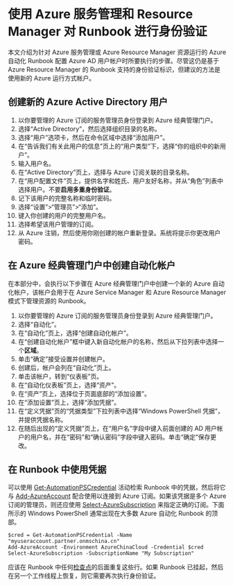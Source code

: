 <properties
    pageTitle="配置 Azure AD 用户帐户 | Azure"
    description="本文介绍如何为 Azure 自动化中的 Runbook 配置用于身份验证的 Azure AD 用户帐户凭据。"
    services="automation"
    documentationcenter=""
    author="MGoedtel"
    manager="jwhit"
    editor="tysonn"
    keywords="azure active directory 用户, azure 服务管理, azure ad 用户帐户" />  

<tags
    ms.assetid="fcfe266d-b22e-4dfb-8272-adcab09fc0cf"
    ms.service="automation"
    ms.devlang="na"
    ms.topic="get-started-article"
    ms.tgt_pltfrm="na"
    ms.workload="infrastructure-services"
    ms.date="11/14/2016"
    wacn.date="01/18/2017"
    ms.author="magoedte" />  


# 使用 Azure 服务管理和 Resource Manager 对 Runbook 进行身份验证
本文介绍为针对 Azure 服务管理或 Azure Resource Manager 资源运行的 Azure 自动化 Runbook 配置 Azure AD 用户帐户时所要执行的步骤。尽管这仍是基于 Azure Resource Manager 的 Runbook 支持的身份验证标识，但建议的方法是使用新的 Azure 运行方式帐户。

## 创建新的 Azure Active Directory 用户
1. 以你要管理的 Azure 订阅的服务管理员身份登录到 Azure 经典管理门户。
2. 选择“Active Directory”，然后选择组织目录的名称。
3. 选择“用户”选项卡，然后在命令区域中选择“添加用户”。
4. 在“告诉我们有关此用户的信息”页上的“用户类型”下，选择“你的组织中的新用户”。
5. 输入用户名。
6. 在“Active Directory”页上，选择与 Azure 订阅关联的目录名称。
7. 在“用户配置文件”页上，提供名字和姓氏、用户友好名称，并从“角色”列表中选择用户。不要**启用多重身份验证**。
8. 记下该用户的完整名称和临时密码。
9. 选择“设置”>“管理员”>“添加”。
10. 键入你创建的用户的完整用户名。
11. 选择希望该用户管理的订阅。
12. 从 Azure 注销，然后使用你刚创建的帐户重新登录。系统将提示你更改用户密码。

## 在 Azure 经典管理门户中创建自动化帐户
在本部分中，会执行以下步骤在 Azure 经典管理门户中创建一个新的 Azure 自动化帐户，该帐户会用于在 Azure Service Manager 和 Azure Resource Manager 模式下管理资源的 Runbook。

1. 以你要管理的 Azure 订阅的服务管理员身份登录到 Azure 经典管理门户。
2. 选择“自动化”。
3. 在“自动化”页上，选择“创建自动化帐户”。
4. 在“创建自动化帐户”框中键入新自动化帐户的名称，然后从下拉列表中选择一个**区域**。
5. 单击“确定”接受设置并创建帐户。
6. 创建后，帐户会列在“自动化”页上。
7. 单击该帐户，转到“仪表板”页。
8. 在“自动化仪表板”页上，选择“资产”。
9. 在“资产”页上，选择位于页面底部的“添加设置”。
10. 在“添加设置”页上，选择“添加凭据”。
11. 在“定义凭据”页的“凭据类型”下拉列表中选择“Windows PowerShell 凭据”，并提供凭据名称。
12. 在随后出现的“定义凭据”页上，在“用户名”字段中键入前面创建的 AD 用户帐户的用户名，并在“密码”和“确认密码”字段中键入密码。单击“确定”保存更改。

## 在 Runbook 中使用凭据
可以使用 [Get-AutomationPSCredential](/documentation/articles/automation-credentials/) 活动检索 Runbook 中的凭据，然后将它与 [Add-AzureAccount](http://msdn.microsoft.com/zh-cn/library/azure/dn722528.aspx) 配合使用以连接到 Azure 订阅。如果该凭据是多个 Azure 订阅的管理员，则还应使用 [Select-AzureSubscription](http://msdn.microsoft.com/zh-cn/library/dn495203.aspx) 来指定正确的订阅。下面所示的 Windows PowerShell 通常出现在大多数 Azure 自动化 Runbook 的顶部。

    $cred = Get-AutomationPSCredential -Name "myuseraccount.partner.onmschina.cn"
    Add-AzureAccount -Environment AzureChinaCloud -Credential $cred
    Select-AzureSubscription -SubscriptionName "My Subscription"

应该在 Runbook 中任何[检查点](http://technet.microsoft.com/zh-cn/library/dn469257.aspx#bk_Checkpoints)的后面重复这些行。如果 Runbook 已挂起，然后在另一个工作线程上恢复，则它需要再次执行身份验证。

<!---HONumber=Mooncake_Quality_Review_0117_2017-->